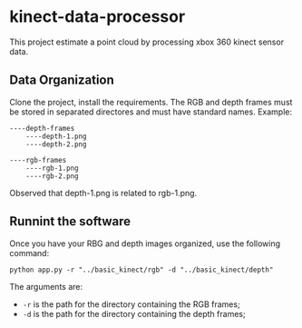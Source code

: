 # kinect-data-processor

This project estimate a point cloud by processing xbox 360 kinect sensor data.

## Data Organization

Clone the project, install the requirements. The RGB and depth frames must be stored in separated directores and must have standard names. Example:

```
----depth-frames
    ----depth-1.png
    ----depth-2.png

----rgb-frames
    ----rgb-1.png
    ----rgb-2.png
```

Observed that depth-1.png is related to rgb-1.png.

## Runnint the software

Once you have your RBG and depth images organized, use the following command:

```
python app.py -r "../basic_kinect/rgb" -d "../basic_kinect/depth"
```

The arguments are:

- ```-r``` is the path for the directory containing the RGB frames;
- ```-d``` is the path for the directory containing the depth frames;